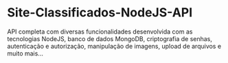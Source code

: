 # Site-Classificados-NodeJS-API
API completa com diversas funcionalidades desenvolvida com as tecnologias NodeJS, banco de dados MongoDB, criptografia de senhas, autenticação e autorização, manipulação de imagens, upload de arquivos e muito mais...

